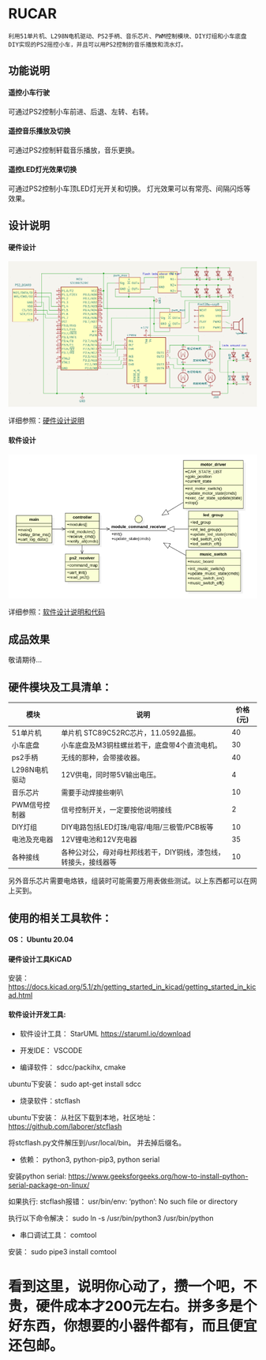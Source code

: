 # RUCAR
    利用51单片机、L298N电机驱动、PS2手柄、音乐芯片、PWM控制模块、DIY灯组和小车底盘DIY实现的PS2摇控小车，并且可以用PS2控制的音乐播放和流水灯。

## 功能说明
#### 遥控小车行驶
可通过PS2控制小车前进、后退、左转、右转。

#### 遥控音乐播放及切换
可通过PS2控制轩载音乐播放，音乐更换。

#### 遥控LED灯光效果切换
可通过PS2控制小车顶LED灯光开关和切换。
灯光效果可以有常亮、间隔闪烁等效果。



## 设计说明

#### 硬件设计

![](hardware/integrate_archetecture.png)

详细参照：[硬件设计说明](hardware/README.md)



#### 软件设计

![](software/class_design.png)

详细参照：[软件设计说明和代码](software/README.md)



## 成品效果



敬请期待...



## 硬件模块及工具清单：

| 模块          | 说明                                                         | 价格(元) |
| ------------- | ------------------------------------------------------------ | -------- |
| 51单片机      | 单片机 STC89C52RC芯片，11.0592晶振。                         | 40       |
| 小车底盘      | 小车底盘及M3铜柱螺丝若干，底盘带4个直流电机。                | 30       |
| ps2手柄       | 无线的那种，会带接收器。                                     | 40       |
| L298N电机驱动 | 12V供电，同时带5V输出电压。                                  | 4        |
| 音乐芯片      | 需要手动焊接些喇叭                                           | 10       |
| PWM信号控制器 | 信号控制开关，一定要按他说明接线                             | 2        |
| DIY灯组       | DIY电路包括LED灯珠/电容/电阻/三极管/PCB板等                  | 10       |
| 电池及充电器  | 12V锂电池和12V充电器                                         | 35       |
| 各种接线      | 各种公对公，母对母杜邦线若干，DIY铜线，漆包线，转接头，接线器等 | 10       |

另外音乐芯片需要电烙铁，组装时可能需要万用表做些测试。以上东西都可以在网上买到。



## 使用的相关工具软件：

#### OS： Ubuntu 20.04



#### 硬件设计工具KiCAD

安装：https://docs.kicad.org/5.1/zh/getting_started_in_kicad/getting_started_in_kicad.html



#### 软件设计开发工具:

- 软件设计工具： StarUML  https://staruml.io/download

- 开发IDE： VSCODE

- 编译软件： sdcc/packihx, cmake

ubuntu下安装： sudo apt-get install sdcc

- 烧录软件：stcflash

ubuntu下安装： 从社区下载到本地，社区地址：https://github.com/laborer/stcflash

将stcflash.py文件解压到/usr/local/bin。 并去掉后缀名。

- 依赖： python3, python-pip3, python serial

安装python serial: https://www.geeksforgeeks.org/how-to-install-python-serial-package-on-linux/

如果执行: stcflash报错： usr/bin/env: ‘python’: No such file or directory

执行以下命令解决： sudo ln -s /usr/bin/python3 /usr/bin/python

- 串口调试工具： comtool

安装： sudo pipe3 install comtool



# 看到这里，说明你心动了，攒一个吧，不贵，硬件成本才200元左右。拼多多是个好东西，你想要的小器件都有，而且便宜还包邮。
